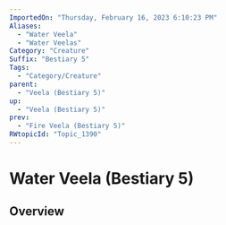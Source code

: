 ```yaml
---
ImportedOn: "Thursday, February 16, 2023 6:10:23 PM"
Aliases:
  - "Water Veela"
  - "Water Veelas"
Category: "Creature"
Suffix: "Bestiary 5"
Tags:
  - "Category/Creature"
parent:
  - "Veela (Bestiary 5)"
up:
  - "Veela (Bestiary 5)"
prev:
  - "Fire Veela (Bestiary 5)"
RWtopicId: "Topic_1390"
---
```

# Water Veela (Bestiary 5)
## Overview
